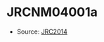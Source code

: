 <a name="material" />

# JRCNM04001a
<script type="application/ld+json">
  {
    "@context": "https://schema.org/",
    "@type": "ChemicalSubstance",
    "http://purl.org/dc/terms/conformsTo":
      {
        "@type": "CreativeWork",
        "@id": "https://bioschemas.org/profiles/ChemicalSubstance/0.4-RELEASE/"
      },
    "@id": "https://egonw.github.io/nanowiki/nanowiki394.html#material",
    "name": "JRCNM04001a",
    "sameAs": "http://127.0.0.1/mediawiki/index.php/Special:URIResolver/JRCNM04001a"
  }
</script>


* Source: [JRC2014](JRC2014.md)

